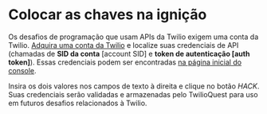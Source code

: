 # Colocar as chaves na ignição

Os desafios de programação que usam APIs da Twilio exigem uma conta da Twilio. [Adquira uma conta da Twilio](https://www.twilio.com/try-twilio?utm_source=twilioquest-3) e localize suas credenciais de API (chamadas de **SID da conta** [account SID] e **token de autenticação [auth token]**). Essas credenciais podem ser encontradas [na página inicial do console](https://www.twilio.com/console).

Insira os dois valores nos campos de texto à direita e clique no botão *HACK*. Suas credenciais serão validadas e armazenadas pelo TwilioQuest para uso em futuros desafios relacionados à Twilio.